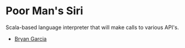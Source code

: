 # Poor Man's Siri
Scala-based language interpreter that will make calls to various API's.

 *	[Bryan Garcia](https://www.linkedin.com/in/bryangarcia831 "LinkedIn")